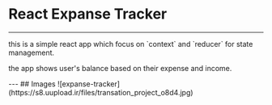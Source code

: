 # React Expanse Tracker
---
<p>this is a simple react app which focus on `context` and `reducer` for state management.</p>
<p>the app shows user's balance based on their expense and income.</p>
---
## Images
![expanse-tracker](https://s8.uupload.ir/files/transation_project_o8d4.jpg)
